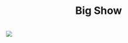 <h1 align="center">Big Show<h1/>
<img src="/file:///C:/Users/omarm/Downloads/catboss-tie-260nw-444181159.webp"
